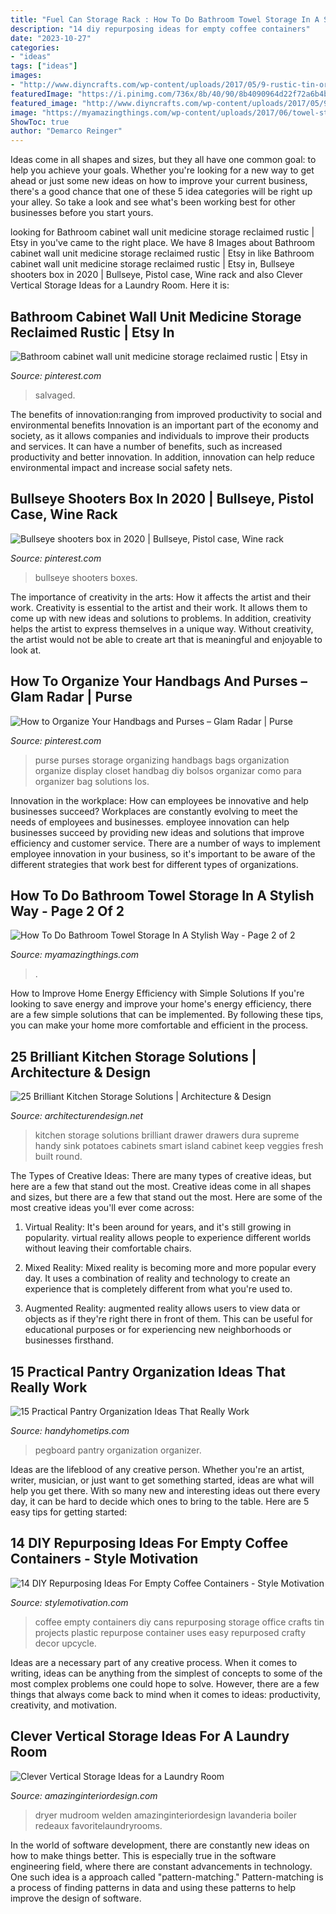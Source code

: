 ```yaml
---
title: "Fuel Can Storage Rack : How To Do Bathroom Towel Storage In A Stylish Way"
description: "14 diy repurposing ideas for empty coffee containers"
date: "2023-10-27"
categories:
- "ideas"
tags: ["ideas"]
images:
- "http://www.diyncrafts.com/wp-content/uploads/2017/05/9-rustic-tin-organizers.jpg"
featuredImage: "https://i.pinimg.com/736x/8b/40/90/8b4090964d22f72a6b4b763c55ff0cb0.jpg"
featured_image: "http://www.diyncrafts.com/wp-content/uploads/2017/05/9-rustic-tin-organizers.jpg"
image: "https://myamazingthings.com/wp-content/uploads/2017/06/towel-storage-2-1.jpg"
ShowToc: true
author: "Demarco Reinger"
---
```



Ideas come in all shapes and sizes, but they all have one common goal: to help you achieve your goals. Whether you're looking for a new way to get ahead or just some new ideas on how to improve your current business, there's a good chance that one of these 5 idea categories will be right up your alley. So take a look and see what's been working best for other businesses before you start yours.

	

		
looking for Bathroom cabinet wall unit medicine storage reclaimed rustic | Etsy in you've came to the right place. We have 8 Images about Bathroom cabinet wall unit medicine storage reclaimed rustic | Etsy in like Bathroom cabinet wall unit medicine storage reclaimed rustic | Etsy in, Bullseye shooters box in 2020 | Bullseye, Pistol case, Wine rack and also Clever Vertical Storage Ideas for a Laundry Room. Here it is:
		
    
## Bathroom Cabinet Wall Unit Medicine Storage Reclaimed Rustic | Etsy In

<img loading=lazy src="https://i.pinimg.com/736x/8b/40/90/8b4090964d22f72a6b4b763c55ff0cb0.jpg" onerror="this.onerror=null;this.src='https://tse1.mm.bing.net/th?id=OIP.FOUTHTK7XnkhZePPhunmJAHaI_&amp;pid=15.1';" alt="Bathroom cabinet wall unit medicine storage reclaimed rustic | Etsy in">

_Source: pinterest.com_

>salvaged. 

	

The benefits of innovation:ranging from improved productivity to social and environmental benefits
Innovation is an important part of the economy and society, as it allows companies and individuals to improve their products and services. It can have a number of benefits, such as increased productivity and better innovation. In addition, innovation can help reduce environmental impact and increase social safety nets.

    
## Bullseye Shooters Box In 2020 | Bullseye, Pistol Case, Wine Rack

<img loading=lazy src="https://i.pinimg.com/736x/74/f7/cc/74f7cc6bf2fb2329d0f21d954ad17569.jpg" onerror="this.onerror=null;this.src='https://tse1.mm.bing.net/th?id=OIP.vsHn0JdR3zvalHUTD0e6cwHaJ3&amp;pid=15.1';" alt="Bullseye shooters box in 2020 | Bullseye, Pistol case, Wine rack">

_Source: pinterest.com_

>bullseye shooters boxes. 

	

The importance of creativity in the arts: How it affects the artist and their work.
Creativity is essential to the artist and their work. It allows them to come up with new ideas and solutions to problems. In addition, creativity helps the artist to express themselves in a unique way. Without creativity, the artist would not be able to create art that is meaningful and enjoyable to look at.

    
## How To Organize Your Handbags And Purses – Glam Radar | Purse

<img loading=lazy src="https://i.pinimg.com/736x/f7/4d/5c/f74d5c1f72515578087d2af864b7a362--organizing-purses-purse-organization.jpg" onerror="this.onerror=null;this.src='https://tse2.mm.bing.net/th?id=OIP.NepB5tbgQssQoIiRKV6GmAHaJ7&amp;pid=15.1';" alt="How to Organize Your Handbags and Purses – Glam Radar | Purse">

_Source: pinterest.com_

>purse purses storage organizing handbags bags organization organize display closet handbag diy bolsos organizar como para organizer bag solutions los. 

	

Innovation in the workplace: How can employees be innovative and help businesses succeed?
Workplaces are constantly evolving to meet the needs of employees and businesses. employee innovation can help businesses succeed by providing new ideas and solutions that improve efficiency and customer service. There are a number of ways to implement employee innovation in your business, so it's important to be aware of the different strategies that work best for different types of organizations.

    
## How To Do Bathroom Towel Storage In A Stylish Way - Page 2 Of 2

<img loading=lazy src="https://myamazingthings.com/wp-content/uploads/2017/06/towel-storage-2-1.jpg" onerror="this.onerror=null;this.src='https://tse3.mm.bing.net/th?id=OIP.tZPIJkF8pViRugbObNLUQAHaJ3&amp;pid=15.1';" alt="How To Do Bathroom Towel Storage In A Stylish Way - Page 2 of 2">

_Source: myamazingthings.com_

>. 

	

How to Improve Home Energy Efficiency with Simple Solutions
If you're looking to save energy and improve your home's energy efficiency, there are a few simple solutions that can be implemented. By following these tips, you can make your home more comfortable and efficient in the process.

    
## 25 Brilliant Kitchen Storage Solutions | Architecture &amp; Design

<img loading=lazy src="http://cdn.architecturendesign.net/wp-content/uploads/2014/09/21-Dura-Supreme-Kitchen-Spice-Drawer.jpg" onerror="this.onerror=null;this.src='https://tse2.mm.bing.net/th?id=OIP.hydebwFMqj_C4EQi3HUoQQHaJ3&amp;pid=15.1';" alt="25 Brilliant Kitchen Storage Solutions | Architecture &amp; Design">

_Source: architecturendesign.net_

>kitchen storage solutions brilliant drawer drawers dura supreme handy sink potatoes cabinets smart island cabinet keep veggies fresh built round. 

	

The Types of Creative Ideas: There are many types of creative ideas, but here are a few that stand out the most.
Creative ideas come in all shapes and sizes, but there are a few that stand out the most. Here are some of the most creative ideas you'll ever come across:
1. Virtual Reality: It's been around for years, and it's still growing in popularity. virtual reality allows people to experience different worlds without leaving their comfortable chairs.

2. Mixed Reality: Mixed reality is becoming more and more popular every day. It uses a combination of reality and technology to create an experience that is completely different from what you're used to.

3. Augmented Reality: augmented reality allows users to view data or objects as if they're right there in front of them. This can be useful for educational purposes or for experiencing new neighborhoods or businesses firsthand.


    
## 15 Practical Pantry Organization Ideas That Really Work

<img loading=lazy src="http://handyhometips.com/wp-content/uploads/2017/02/Pegboard-Wall-Organizer.jpg" onerror="this.onerror=null;this.src='https://tse4.mm.bing.net/th?id=OIP.Z5TmjZo3flHAXppN0hLHDAHaLH&amp;pid=15.1';" alt="15 Practical Pantry Organization Ideas That Really Work">

_Source: handyhometips.com_

>pegboard pantry organization organizer. 

	

Ideas are the lifeblood of any creative person. Whether you're an artist, writer, musician, or just want to get something started, ideas are what will help you get there. With so many new and interesting ideas out there every day, it can be hard to decide which ones to bring to the table. Here are 5 easy tips for getting started: 

    
## 14 DIY Repurposing Ideas For Empty Coffee Containers - Style Motivation

<img loading=lazy src="http://www.diyncrafts.com/wp-content/uploads/2017/05/9-rustic-tin-organizers.jpg" onerror="this.onerror=null;this.src='https://tse3.mm.bing.net/th?id=OIP.lvUTGqMKeEIlTwOX2_5mLgHaPp&amp;pid=15.1';" alt="14 DIY Repurposing Ideas For Empty Coffee Containers - Style Motivation">

_Source: stylemotivation.com_

>coffee empty containers diy cans repurposing storage office crafts tin projects plastic repurpose container uses easy repurposed crafty decor upcycle. 

	

Ideas are a necessary part of any creative process. When it comes to writing, ideas can be anything from the simplest of concepts to some of the most complex problems one could hope to solve. However, there are a few things that always come back to mind when it comes to ideas: productivity, creativity, and motivation.

    
## Clever Vertical Storage Ideas For A Laundry Room

<img loading=lazy src="http://www.amazinginteriordesign.com/wp-content/uploads/2018/02/Clever-Vertical-Storage-Ideas-for-a-Laundry-Room-3.jpg" onerror="this.onerror=null;this.src='https://tse3.mm.bing.net/th?id=OIP.Kj9iYOjanPtKIeoyy0l5ZAHaLK&amp;pid=15.1';" alt="Clever Vertical Storage Ideas for a Laundry Room">

_Source: amazinginteriordesign.com_

>dryer mudroom welden amazinginteriordesign lavanderia boiler redeaux favoritelaundryrooms. 

	

In the world of software development, there are constantly new ideas on how to make things better. This is especially true in the software engineering field, where there are constant advancements in technology. One such idea is a approach called "pattern-matching." Pattern-matching is a process of finding patterns in data and using these patterns to help improve the design of software.

